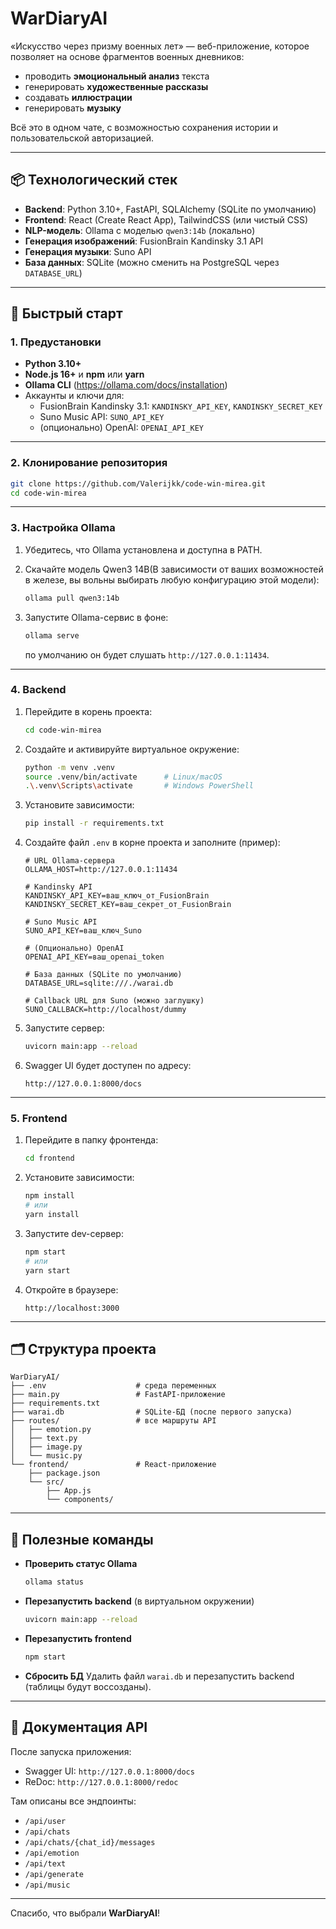 # WarDiaryAI

«Искусство через призму военных лет» — веб-приложение, которое позволяет на основе фрагментов военных дневников:

- проводить **эмоциональный анализ** текста  
- генерировать **художественные рассказы**  
- создавать **иллюстрации**  
- генерировать **музыку**  

Всё это в одном чате, с возможностью сохранения истории и пользовательской авторизацией.

---

## 📦 Технологический стек

- **Backend**: Python 3.10+, FastAPI, SQLAlchemy (SQLite по умолчанию)  
- **Frontend**: React (Create React App), TailwindCSS (или чистый CSS)  
- **NLP-модель**: Ollama c моделью `qwen3:14b` (локально)  
- **Генерация изображений**: FusionBrain Kandinsky 3.1 API  
- **Генерация музыки**: Suno API  
- **База данных**: SQLite (можно сменить на PostgreSQL через `DATABASE_URL`)  

---

## 🚀 Быстрый старт

### 1. Предустановки

- **Python 3.10+**  
- **Node.js 16+** и **npm** или **yarn**  
- **Ollama CLI** (https://ollama.com/docs/installation)  
- Аккаунты и ключи для:
  - FusionBrain Kandinsky 3.1: `KANDINSKY_API_KEY`, `KANDINSKY_SECRET_KEY`  
  - Suno Music API: `SUNO_API_KEY`  
  - (опционально) OpenAI: `OPENAI_API_KEY`  

---

### 2. Клонирование репозитория

```bash
git clone https://github.com/Valerijkk/code-win-mirea.git
cd code-win-mirea
````

---

### 3. Настройка Ollama

1. Убедитесь, что Ollama установлена и доступна в PATH.
2. Скачайте модель Qwen3 14B(В зависимости от ваших возможностей в железе, вы вольны выбирать любую конфигурацию этой модели):

   ```bash
   ollama pull qwen3:14b
   ```
3. Запустите Ollama-сервис в фоне:

   ```bash
   ollama serve
   ```

   по умолчанию он будет слушать `http://127.0.0.1:11434`.

---

### 4. Backend

1. Перейдите в корень проекта:

   ```bash
   cd code-win-mirea
   ```
2. Создайте и активируйте виртуальное окружение:

   ```bash
   python -m venv .venv
   source .venv/bin/activate      # Linux/macOS
   .\.venv\Scripts\activate       # Windows PowerShell
   ```
3. Установите зависимости:

   ```bash
   pip install -r requirements.txt
   ```
4. Создайте файл `.env` в корне проекта и заполните (пример):

   ```dotenv
   # URL Ollama-сервера
   OLLAMA_HOST=http://127.0.0.1:11434

   # Kandinsky API
   KANDINSKY_API_KEY=ваш_ключ_от_FusionBrain
   KANDINSKY_SECRET_KEY=ваш_секрет_от_FusionBrain

   # Suno Music API
   SUNO_API_KEY=ваш_ключ_Suno

   # (Опционально) OpenAI
   OPENAI_API_KEY=ваш_openai_token

   # База данных (SQLite по умолчанию)
   DATABASE_URL=sqlite:///./warai.db

   # Callback URL для Suno (можно заглушку)
   SUNO_CALLBACK=http://localhost/dummy
   ```
5. Запустите сервер:

   ```bash
   uvicorn main:app --reload
   ```
6. Swagger UI будет доступен по адресу:

   ```
   http://127.0.0.1:8000/docs
   ```

---

### 5. Frontend

1. Перейдите в папку фронтенда:

   ```bash
   cd frontend
   ```
2. Установите зависимости:

   ```bash
   npm install
   # или
   yarn install
   ```
3. Запустите dev-сервер:

   ```bash
   npm start
   # или
   yarn start
   ```
4. Откройте в браузере:

   ```
   http://localhost:3000
   ```

---

## 🗂️ Структура проекта

```
WarDiaryAI/
├── .env                    # среда переменных
├── main.py                 # FastAPI-приложение
├── requirements.txt
├── warai.db                # SQLite-БД (после первого запуска)
├── routes/                 # все маршруты API
│   ├── emotion.py
│   ├── text.py
│   ├── image.py
│   └── music.py
└── frontend/               # React-приложение
    ├── package.json
    └── src/
        ├── App.js
        └── components/
```

---

## 🔧 Полезные команды

* **Проверить статус Ollama**

  ```bash
  ollama status
  ```
* **Перезапустить backend** (в виртуальном окружении)

  ```bash
  uvicorn main:app --reload
  ```
* **Перезапустить frontend**

  ```bash
  npm start
  ```
* **Сбросить БД**
  Удалить файл `warai.db` и перезапустить backend (таблицы будут воссозданы).

---

## 📝 Документация API

После запуска приложения:

* Swagger UI: `http://127.0.0.1:8000/docs`
* ReDoc:          `http://127.0.0.1:8000/redoc`

Там описаны все эндпоинты:

* `/api/user`
* `/api/chats`
* `/api/chats/{chat_id}/messages`
* `/api/emotion`
* `/api/text`
* `/api/generate`
* `/api/music`

---

Спасибо, что выбрали **WarDiaryAI**!